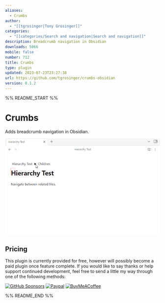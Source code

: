 ```yaml
---
aliases:
  - Crumbs
author:
  - "[[tgrosinger|Tony Grosinger]]"
categories:
  - "[[categories/Search and navigation|Search and navigation]]"
description: Breadcrumb navigation in Obsidian
downloads: 5066
mobile: false
number: 712
title: Crumbs
type: plugin
updated: 2023-07-23T23:27:38
url: https://github.com/tgrosinger/crumbs-obsidian
version: 0.1.2
---
```


%% README_START %%

# Crumbs

Adds breadcrumb navigation in Obsidian.

![screencast](https://raw.githubusercontent.com/tgrosinger/crumbs-obsidian/main/resources/screencast.gif)

## Pricing

This plugin is currently provided for free, however will possibly become a paid
plugin once feature complete. If you would like to say thanks or help support
continued development, feel free to send a little my way through one of the
following methods:

[![GitHub Sponsors](https://img.shields.io/github/sponsors/tgrosinger?style=social)](https://github.com/sponsors/tgrosinger)
[![Paypal](https://img.shields.io/badge/paypal-tgrosinger-yellow?style=social&logo=paypal)](https://paypal.me/tgrosinger)
[<img src="https://cdn.buymeacoffee.com/buttons/v2/default-yellow.png" alt="BuyMeACoffee" width="100">](https://www.buymeacoffee.com/tgrosinger)


%% README_END %%